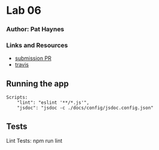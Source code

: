# Lab 06

### Author: Pat Haynes

### Links and Resources
* [submission PR](https://github.com/patHaynes-401-advanced-javascript/MongooseLab/pull/1)
* [travis](https://github.com/patHaynes-401-advanced-javascript/lab-01/pull/4/checks?check_run_id=233335907)


## Running the app
    Scripts:
        "lint": "eslint '**/*.js'",
        "jsdoc": "jsdoc -c ./docs/config/jsdoc.config.json"

## Tests
Lint Tests: npm run lint